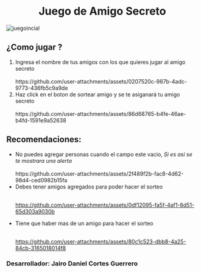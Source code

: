 <h1 align ="center"> Juego de Amigo Secreto</h1>

![juegoincial](https://github.com/user-attachments/assets/8cf9f06a-a028-4db2-85d9-75e616b8ab43)


<h2>¿Como jugar ?</h2>
<ol>
<li>Ingresa el nombre de tus amigos con los que quieres jugar al amigo secreto</li>
  <br>
https://github.com/user-attachments/assets/0207520c-987b-4adc-9773-436fb5c9a9de

<li> Haz click en el boton de sortear amigo y se te asiganará tu amigo secreto</li>
<br>
https://github.com/user-attachments/assets/86d68765-b4fe-46ae-b4fd-1591e9a52638

</ol>

<h2>Recomendaciones: </h2>

<ul>
  <li>No puedes agregar personas cuando el campo este vacio, <em>Si es así se te mostrara una alerta</em></li>
  <br>
https://github.com/user-attachments/assets/2f489f2b-fac8-4d62-98d4-ced0982b15fa
<li>Debes tener amigos agregados para poder hacer el sorteo </li>
<br>

https://github.com/user-attachments/assets/0df12095-fa5f-4af1-8d51-65d303a9030b


<li>Tiene que haber mas de un amigo para hacer el sorteo </li>
<br>


https://github.com/user-attachments/assets/80c1c523-dbb8-4a25-84cb-3165018014f8

</ul>

<h3>Desarrollador: Jairo Daniel Cortes Guerrero</h3>

